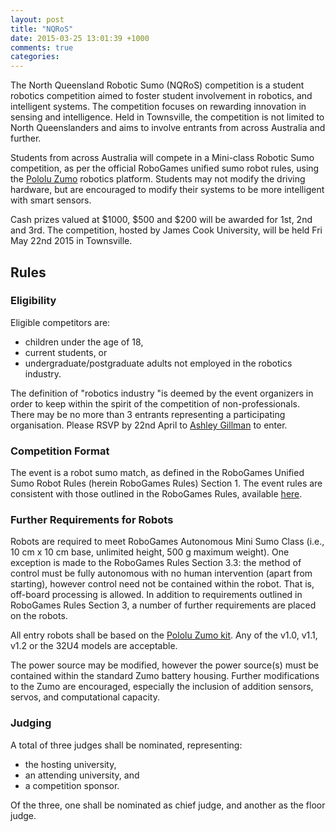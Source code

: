 ```yaml
---
layout: post
title: "NQRoS"
date: 2015-03-25 13:01:39 +1000
comments: true
categories: 
---
```


The North Queensland Robotic Sumo (NQRoS) competition is a student robotics competition aimed to foster student involvement in robotics, and intelligent systems. The competition focuses on rewarding innovation in sensing and intelligence. Held in Townsville, the competition is not limited to North Queenslanders and aims to involve entrants from across Australia and further.
<!--more-->

Students from across Australia will compete in a Mini-class Robotic Sumo competition, as per the official RoboGames unified sumo robot rules, using the [Pololu Zumo](https://www.pololu.com/category/129/zumo-robots-and-accessories) robotics platform. Students may not modify the driving hardware, but are encouraged to modify their systems to be more intelligent with smart sensors.

Cash prizes valued at $1000, $500 and $200 will be awarded for 1st, 2nd and 3rd. The competition, hosted by James Cook University, will be held Fri May 22nd 2015 in Townsville.

## Rules ##
### Eligibility ###
Eligible competitors are:

- children under the age of 18,
- current students, or
- undergraduate/postgraduate adults not employed in the robotics industry.

The definition of "robotics industry "is deemed by the event organizers in order to keep within the spirit of the competition of non-professionals.
There may be no more than 3 entrants representing a participating organisation. Please RSVP by 22nd April to [Ashley Gillman](mailto:ashley.gillman@my.jcu.edu.au) to enter.

### Competition Format ##
The event is a robot sumo match, as defined in the RoboGames Unified Sumo Robot Rules (herein RoboGames Rules) Section 1. The event rules are consistent with those outlined in the RoboGames Rules, available [here](http://robogames.net/rules/all-sumo.php "RoboGames sumo rules").

### Further Requirements for Robots ###

Robots are required to meet RoboGames Autonomous Mini Sumo Class (i.e., 10 cm x 10 cm base, unlimited height, 500 g maximum weight). One exception is made to the RoboGames Rules Section 3.3: the method of control must be fully autonomous with no human intervention (apart from starting), however control need not be contained within the robot. That is, off-board processing is allowed. In addition to requirements outlined in RoboGames Rules Section 3, a number of further requirements are placed on the robots.

All entry robots shall be based on the [Pololu Zumo kit](https://www.pololu.com/category/129/zumo-robot-and-accessories "Pololu Zumo"). Any of the v1.0, v1.1, v1.2 or the 32U4 models are acceptable.

The power source may be modified, however the power source(s) must be contained within the standard Zumo battery housing. Further modifications to the Zumo are encouraged, especially the inclusion of addition sensors, servos, and computational capacity.

### Judging ###
A total of three judges shall be nominated, representing:

- the hosting university,
- an attending university, and
- a competition sponsor.

Of the three, one shall be nominated as chief judge, and another as the floor judge.